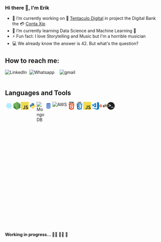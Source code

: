 ### Hi there 👋, I'm Erik

<!--
**eriklm42/eriklm42** is a ✨ _special_ ✨ repository because its `README.md` (this file) appears on your GitHub profile.
-->

- 🔭 I’m currently working on 🐙 [Tentaculo Digital](https://tentaculo.digital/) in project the Digital Bank the 💳 [Conta Xip](https://www.contaxip.com/) 
- 🌱 I’m currently learning Data Science and Machine Learning 🤖
- ⚡ Fun fact: I love Storytelling and Music but I'm a horrible musician
- 💻 We already know the answer is 42. But what's the question?


## How to reach me:
[<img align="left" alt="LinkedIn" width="80" src="https://camo.githubusercontent.com/a5703af244b3ebc1d9cd4d13b98f04aa7a64caffb3bd825072f3d9ae7f1f2bd8/68747470733a2f2f696d672e736869656c64732e696f2f62616467652f2d4c696e6b6564496e2d626c75653f7374796c653d666c61742d737175617265266c6f676f3d4c696e6b6564696e266c6f676f436f6c6f723d7768697465266c696e6b3d68747470733a2f2f7777772e6c696e6b6564696e2e636f6d2f696e2f64656e696c736f6e63616d6172612f" />](https://www.linkedin.com/in/erik-maros-81916869/)
[<img align="left" alt="Whatsapp" width="100" src="https://camo.githubusercontent.com/2399bb6b5f6c035f949125087c612f903f38535960b675ed779eb3d1cab4e82a/68747470733a2f2f696d672e736869656c64732e696f2f62616467652f2d57686174736170702d3443413134333f7374796c653d666c61742d737175617265266c6162656c436f6c6f723d344341313433266c6f676f3d7768617473617070266c6f676f436f6c6f723d7768697465266c696e6b3d68747470733a2f2f6170692e77686174736170702e636f6d2f73656e643f70686f6e653d35353836393838363639373331" />](https://api.whatsapp.com/send?phone=5547992214081)
[<img align="left" alt="gmail" width="68" src="https://camo.githubusercontent.com/ec4f067f73326998a62abd73e130ee5480243c140557a47b8db7ee7543ea8aae/68747470733a2f2f696d672e736869656c64732e696f2f62616467652f2d476d61696c2d6331343433383f7374796c653d666c61742d737175617265266c6f676f3d476d61696c266c6f676f436f6c6f723d7768697465266c696e6b3d6d61696c746f3a646965676f2e726f647269676f2e616e647261646540676d61696c2e636f6d" />](mailto:eriklm42@gmail.com)
<br />
<br />

## Languages and Tools
<img align="left" alt="React" width="26px" src="https://raw.githubusercontent.com/github/explore/80688e429a7d4ef2fca1e82350fe8e3517d3494d/topics/react/react.png" />
<img align="left" alt="Node.js" width="26px" src="https://raw.githubusercontent.com/github/explore/80688e429a7d4ef2fca1e82350fe8e3517d3494d/topics/nodejs/nodejs.png" />
<img align="left" alt="JavaScript" width="26px" src="https://raw.githubusercontent.com/github/explore/80688e429a7d4ef2fca1e82350fe8e3517d3494d/topics/javascript/javascript.png" />
<img align="left" alt="Python" width="26px" src="https://raw.githubusercontent.com/github/explore/80688e429a7d4ef2fca1e82350fe8e3517d3494d/topics/python/python.png" />
<img align="left" alt="MongoDB" width="26px" src="https://www.streamscape.com/images/main_content/solutions/mongo-underline.png" />
<img align="left" alt="SQL" width="26px" src="https://raw.githubusercontent.com/github/explore/80688e429a7d4ef2fca1e82350fe8e3517d3494d/topics/sql/sql.png" />
<img align="left" alt="AWS" width="50" src="https://github.com/melanieshi0120/melanieshi0120/blob/master/images/AWS.jpeg" />
<img align="left" alt="HTML5" width="26px" src="https://raw.githubusercontent.com/github/explore/80688e429a7d4ef2fca1e82350fe8e3517d3494d/topics/html/html.png" />
<img align="left" alt="CSS3" width="26px" src="https://raw.githubusercontent.com/github/explore/80688e429a7d4ef2fca1e82350fe8e3517d3494d/topics/css/css.png" />
<img align="left" alt="JavaScript" width="26px" src="https://raw.githubusercontent.com/github/explore/80688e429a7d4ef2fca1e82350fe8e3517d3494d/topics/javascript/javascript.png" />
<img align="left" alt="Visual Studio Code" width="26px" src="https://raw.githubusercontent.com/github/explore/80688e429a7d4ef2fca1e82350fe8e3517d3494d/topics/visual-studio-code/visual-studio-code.png" />
<img align="left" alt="Git" width="26px" src="https://raw.githubusercontent.com/github/explore/80688e429a7d4ef2fca1e82350fe8e3517d3494d/topics/git/git.png" />
<img align="left" alt="Terminal" width="26px" src="https://raw.githubusercontent.com/github/explore/80688e429a7d4ef2fca1e82350fe8e3517d3494d/topics/terminal/terminal.png" />

<br />
<br />
<br />
<br />
<br />
<br />
<br />
<br />
<br />
<br />
<br />
<br />
<br />
<br />
<br />
<br />
<br />
<br />
<br />
<br />
<br />
<br />
<br />
<br />

#### Working in progress...                                                                                                      🚶🏼 🚶🏼 🚶
